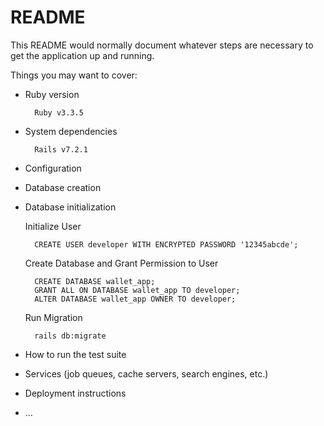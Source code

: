 # README

This README would normally document whatever steps are necessary to get the
application up and running.

Things you may want to cover:

* Ruby version

        Ruby v3.3.5

* System dependencies

        Rails v7.2.1

* Configuration

* Database creation

* Database initialization

    Initialize User

        CREATE USER developer WITH ENCRYPTED PASSWORD '12345abcde';

    Create Database and Grant Permission to User

        CREATE DATABASE wallet_app;
        GRANT ALL ON DATABASE wallet_app TO developer;
        ALTER DATABASE wallet_app OWNER TO developer;

    Run Migration

        rails db:migrate

* How to run the test suite

* Services (job queues, cache servers, search engines, etc.)

* Deployment instructions

* ...
